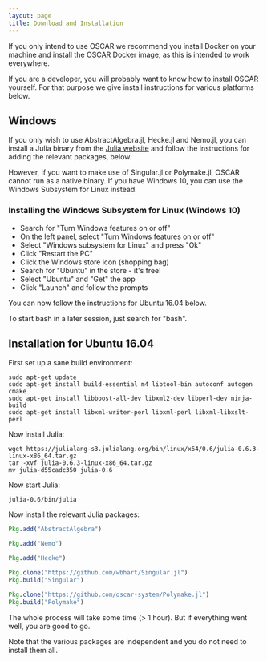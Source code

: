 ```yaml
---
layout: page
title: Download and Installation
---
```


If you only intend to use OSCAR we recommend you install Docker on your machine and
install the OSCAR Docker image, as this is intended to work everywhere.

If you are a developer, you will probably want to know how to install OSCAR yourself.
For that purpose we give install instructions for various platforms below.

## Windows

If you only wish to use AbstractAlgebra.jl, Hecke.jl and Nemo.jl, you can install a
Julia binary from the [Julia website](https://julialang.org) and follow the instructions
for adding the relevant packages, below.

However, if you want to make use of Singular.jl or Polymake.jl, OSCAR cannot run as a
native binary. If you have Windows 10, you can use the Windows Subsystem for Linux
instead.

### Installing the Windows Subsystem for Linux (Windows 10)

  * Search for "Turn Windows features on or off"
  * On the left panel, select "Turn Windows features on or off"
  * Select "Windows subsystem for Linux" and press "Ok"
  * Click "Restart the PC"
  * Click the Windows store icon (shopping bag)
  * Search for "Ubuntu" in the store - it's free!
  * Select "Ubuntu" and "Get" the app
  * Click "Launch" and follow the prompts

You can now follow the instructions for Ubuntu 16.04 below.

To start bash in a later session, just search for "bash".

## Installation for Ubuntu 16.04

First set up a sane build environment:

```shell
sudo apt-get update
sudo apt-get install build-essential m4 libtool-bin autoconf autogen cmake
sudo apt-get install libboost-all-dev libxml2-dev libperl-dev ninja-build
sudo apt-get install libxml-writer-perl libxml-perl libxml-libxslt-perl
```

Now install Julia:

```shell
wget https://julialang-s3.julialang.org/bin/linux/x64/0.6/julia-0.6.3-linux-x86_64.tar.gz
tar -xvf julia-0.6.3-linux-x86_64.tar.gz
mv julia-d55cadc350 julia-0.6
```

Now start Julia:

```shell
julia-0.6/bin/julia
```

Now install the relevant Julia packages:

```julia
Pkg.add("AbstractAlgebra")

Pkg.add("Nemo")

Pkg.add("Hecke")

Pkg.clone("https://github.com/wbhart/Singular.jl")
Pkg.build("Singular")

Pkg.clone("https://github.com/oscar-system/Polymake.jl")
Pkg.build("Polymake")
```

The whole process will take some time (> 1 hour). But if everything went well, you are
good to go.

Note that the various packages are independent and you do not need to install them all.

